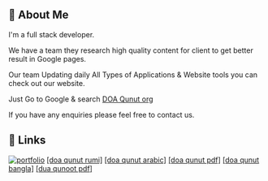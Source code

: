 
## 🚀 About Me
I'm a full stack developer.

We have a team they research high quality content for client to get better result in Google pages.

Our team Updating daily All Types of Applications & Website tools you can check out our website.

Just Go to Google & search [DOA Qunut org](https://doaqunut.org/)

If you have any enquiries please feel free to contact us.
## 🔗 Links
[![portfolio](https://img.shields.io/badge/my_portfolio-000?style=for-the-badge&logo=ko-fi&logoColor=white)](https://doaqunut.org/)
[[doa qunut rumi]](https://doaqunut.org/)
[[doa qunut arabic]](https://doaqunut.org/)
[[doa qunut pdf]](https://doaqunut.org/)
[[doa qunut bangla]](https://doaqunut.org/)
[[dua qunoot pdf]](https://doaqunut.org/)


